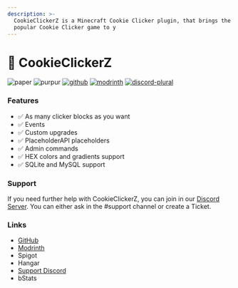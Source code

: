 ```yaml
---
description: >-
  CookieClickerZ is a Minecraft Cookie Clicker plugin, that brings the highly
  popular Cookie Clicker game to y
---
```


# 🚀 CookieClickerZ

![paper](https://cdn.jsdelivr.net/npm/@intergrav/devins-badges@3/assets/compact/supported/paper\_vector.svg) ![purpur](https://cdn.jsdelivr.net/npm/@intergrav/devins-badges@3/assets/compact/supported/purpur\_vector.svg) [![github](https://cdn.jsdelivr.net/npm/@intergrav/devins-badges@3/assets/compact/available/github\_vector.svg)](https://github.com/KartoffelChipss/cookieclickerz) [![modrinth](https://cdn.jsdelivr.net/npm/@intergrav/devins-badges@3/assets/compact/available/modrinth\_vector.svg)](https://modrinth.com/project/cookieclickerz) [![discord-plural](https://cdn.jsdelivr.net/npm/@intergrav/devins-badges@3/assets/compact/social/discord-plural\_vector.svg)](https://strassburger.org/discord)&#x20;

### Features

* ✅ As many clicker blocks as you want
* ✅ Events
* ✅ Custom upgrades
* ✅ PlaceholderAPI placeholders
* ✅ Admin commands
* ✅ HEX colors and gradients support
* ✅ SQLite and MySQL support

### Support

If you need further help with CookieClickerZ, you can join in our [Discord Server](https://discord.com/invite/Cc76tYwXvy). You can either ask in the #support channel or create a Ticket.

### Links

* [GitHub](https://github.com/KartoffelChipss/CookieClickerZ)
* [Modrinth](https://modrinth.com/project/cookieclickerz)
* Spigot
* Hangar
* [Support Discord](https://strassburger.org/discord)
* bStats
